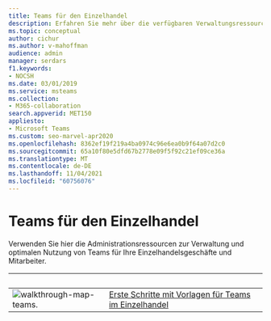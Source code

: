 ```yaml
---
title: Teams für den Einzelhandel
description: Erfahren Sie mehr über die verfügbaren Verwaltungsressourcen, um Teams für Ihre Einzelhandelsgeschäfte und Mitarbeiter zu verwalten und optimal zu nutzen.
ms.topic: conceptual
author: cichur
ms.author: v-mahoffman
audience: admin
manager: serdars
f1.keywords:
- NOCSH
ms.date: 03/01/2019
ms.service: msteams
ms.collection:
- M365-collaboration
search.appverid: MET150
appliesto:
- Microsoft Teams
ms.custom: seo-marvel-apr2020
ms.openlocfilehash: 8362ef19f219a4ba0974c96e6ea0b9f64a07d2c0
ms.sourcegitcommit: 65a10f80e5dfd67b2778e09f5f92c21ef09ce36a
ms.translationtype: MT
ms.contentlocale: de-DE
ms.lasthandoff: 11/04/2021
ms.locfileid: "60756076"
---
```

# <a name="teams-for-retail"></a>Teams für den Einzelhandel

Verwenden Sie hier die Administrationsressourcen zur Verwaltung und optimalen Nutzung von Teams für Ihre Einzelhandelsgeschäfte und Mitarbeiter.

|&nbsp;|&nbsp;|
| ------------- | ------------- |
| ![walkthrough-map-teams.](../media/walkthrough-map-teams-small.svg)  |  [Erste Schritte mit Vorlagen für Teams im Einzelhandel](../get-started-with-retail-teams-templates.md) |

